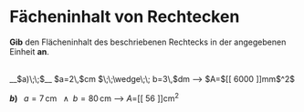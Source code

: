 <!--
version:  0.0.1

language: de


@style
input {
    text-align: center;
}

.flex-container {
    display: flex;
    flex-wrap: wrap;
    align-items: stretch;
    gap: 20px;
}

.flex-child {
    flex: 1;
    min-width: 350px;
    margin-right: 20px;
}

@media (max-width: 400px) {
    .flex-child {
        flex: 100%;
        margin-right: 0;
    }
}
@end

formula: \carry   \textcolor{red}{\scriptsize #1}
formula: \digit   \rlap{\carry{#1}}\phantom{#2}#2
formula: \permil  \text{‰}

import: https://raw.githubusercontent.com/LiaTemplates/Tikz-Jax/main/README.md

script: https://cdn.jsdelivr.net/gh/LiaTemplates/Tikz-Jax@main/dist/index.js


tags: Rechteck, Einheiten, Länge, Fläche, leicht, niedrig, Angeben

comment: Berechne den Flächeninhalt einer rechteckigen Fläche.

author: Martin Lommatzsch

-->




# Fächeninhalt von Rechtecken


**Gib** den Flächeninhalt des beschriebenen Rechtecks in der angegebenen Einheit **an**.

<br>


<section class="flex-container">

<div class="flex-child">
__$a)\;\;$__ $a=2\,$cm $\;\;\wedge\;\; b=3\,$dm
--> $A=$[[  6000  ]]mm$^2$

<br>
</div>

<div class="flex-child">

__$b)\;\;$__ $a=7\,$cm $\;\;\wedge\;\; b=80\,$cm
--> $A=$[[  56    ]]cm$^2$


</div>

</section>



<br>
<br>
<br>
<br>
<br>